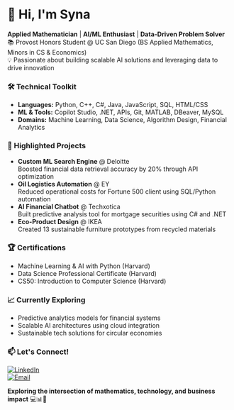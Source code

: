 # 👋 Hi, I'm Syna

**Applied Mathematician** | **AI/ML Enthusiast** | **Data-Driven Problem Solver**  
📚 Provost Honors Student @ UC San Diego (BS Applied Mathematics, Minors in CS & Economics)  
💡 Passionate about building scalable AI solutions and leveraging data to drive innovation

### 🛠️ Technical Toolkit
- **Languages:** Python, C++, C#, Java, JavaScript, SQL, HTML/CSS  
- **ML & Tools:** Copilot Studio, .NET, APIs, Git, MATLAB, DBeaver, MySQL  
- **Domains:** Machine Learning, Data Science, Algorithm Design, Financial Analytics

### 🌟 Highlighted Projects
- **Custom ML Search Engine** @ Deloitte  
  Boosted financial data retrieval accuracy by 20% through API optimization
- **Oil Logistics Automation** @ EY  
  Reduced operational costs for Fortune 500 client using SQL/Python automation
- **AI Financial Chatbot** @ Techxotica  
  Built predictive analysis tool for mortgage securities using C# and .NET
- **Eco-Product Design** @ IKEA  
  Created 13 sustainable furniture prototypes from recycled materials

### 🏆 Certifications
- Machine Learning & AI with Python (Harvard)  
- Data Science Professional Certificate (Harvard)  
- CS50: Introduction to Computer Science (Harvard)

### 📈 Currently Exploring
- Predictive analytics models for financial systems
- Scalable AI architectures using cloud integration
- Sustainable tech solutions for circular economies

### 📫 Let's Connect!
[![LinkedIn](https://img.shields.io/badge/LinkedIn-Syna_Mukherjee-0077B5?style=flat&logo=linkedin)](https://www.linkedin.com/in/syna-mukherjee/)  
[![Email](https://img.shields.io/badge/Email-symukherjee@ucsd.edu-D14836?style=flat&logo=gmail)](mailto:symukherjee@ucsd.edu)

**Exploring the intersection of mathematics, technology, and business impact** 💻📊🔗
